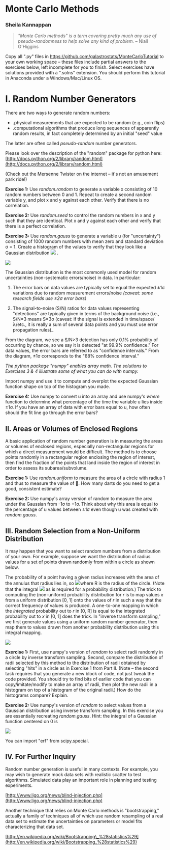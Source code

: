 # Monte Carlo Methods

### Sheila Kannappan

> _&quot;Monte Carlo methods&quot; is a term covering pretty much any use of pseudo-randomness to help solve any kind of problem._ – Niall O&#39;Higgins

Copy all &quot;.py&quot; files in https://github.com/galastrostats/MonteCarloTutorial to your own working space – these files include partial answers to the exercises below, left incomplete for you to finish. Select exercises have solutions provided with a &quot;.solns&quot; extension. You should perform this tutorial in Anaconda under a Windows/Mac/Linux OS.

# I. Random Number Generators

There are two ways to generate random numbers:

- .physical measurements that are expected to be random (e.g., coin flips)
- .computational algorithms that produce long sequences of apparently random results, in fact completely determined by an initial &quot;seed&quot; value

The latter are often called _pseudo-random_ number generators.

Please look over the description of the &quot;random&quot; package for python here: [http://docs.python.org/2/library/random.html](http://docs.python.org/2/library/random.html)

(Check out the Mersenne Twister on the internet – it&#39;s not an amusement park ride!)

**Exercise 1:** Use _random.random_ to generate a variable x consisting of 10 random numbers between 0 and 1. Repeat to create a second random variable y, and plot x and y against each other. Verify that there is no correlation.

**Exercise 2:** Use _random.seed_ to control the random numbers in x and y such that they are identical. Plot x and y against each other and verify that there is a perfect correlation.

**Exercise 3:** Use _random.gauss_ to generate a variable u (for &quot;uncertainty&quot;) consisting of 1000 random numbers with mean zero and standard deviation &sigma; = 1. Create a histogram of the values to verify that they look like a Gaussian distribution <img src="https://latex.codecogs.com/png.latex?\frac{1}{\sigma\sqrt{2\pi}}\exp{\left(-\frac{u^2}{2\sigma^2}&space;\right&space;)}" />
.

![](https://github.com/galastrostats/MonteCarloTutorial/blob/master/gaussianconfidenceintervals.png)

The Gaussian distribution is the most commonly used model for random uncertainties (non-systematic errors/noise) in data.  In particular:

1. The error bars on data values are typically set to equal the expected &plusmn;1&sigma; variations due to random measurement errors/noise _(caveat: some research fields use &plusmn;2&sigma; error bars)_

2. The signal-to-noise (S/N) ratios for data values representing &quot;detections&quot; are typically given in terms of the background noise (i.e., S/N=3 means S=3&sigma; (caveat: if the signal is extended in time/space/&lambda;/etc., it is really a sum of several data points and you must use error propagation rules)_

From the diagram, we see a S/N&gt;3 detection has only 0.1% probability of occurring by chance, so we say it is detected &quot;at 99.9% confidence.&quot; For data values, the error bars are referred to as &quot;confidence intervals.&quot; From the diagram, &plusmn;1&sigma; corresponds to the &quot;68% confidence interval.&quot;

_The python package &quot;numpy&quot; enables array math. The solutions to Exercises 3 &amp; 4 illustrate some of what you can do with numpy._

Import numpy and use it to compute and overplot the expected Gaussian function shape on top of the histogram you made.

**Exercise 4:** Use numpy to convert u into an array and use numpy&#39;s _where_ function to determine what percentage of the time the variable u lies inside &plusmn;1&sigma;. If you have an array of data with error bars equal to u, how often should the fit line go through the error bars?

## II. Areas or Volumes of Enclosed Regions

A basic application of random number generation is in measuring the areas or volumes of enclosed regions, especially non-rectangular regions for which a direct measurement would be difficult. The method is to choose points randomly in a rectangular region enclosing the region of interest, then find the fraction of the points that land inside the region of interest in order to assess its subarea/subvolume.

**Exercise 1:** Use _random.uniform_ to measure the area of a circle with radius 1 and thus to measure the value of . How many darts do you need to get a good, consistent estimate?

**Exercise 2:** Use numpy&#39;s array version of random to measure the area under the Gaussian from -1&sigma; to +1&sigma;. Think about why this area is equal to the percentage of u values between &plusmn;1&sigma; even though u was created with _random.gauss_.

## III. Random Selection from a Non-Uniform Distribution

It may happen that you want to select random numbers from a distribution of your own. For example, suppose we want the distribution of radius values for a set of points drawn randomly from within a circle as shown below.

The probability of a point having a given radius increases with the area of the annulus that radius lies in, so <img src="https://latex.codecogs.com/png.latex?\inline&space;p(r)dr=\frac{2\pi&space;rdr}{\pi&space;R^2}" />where R is the radius of the circle. (Note that the integral <img src="https://latex.codecogs.com/png.latex?\inline&space;\int_0^Rp(r)dr=1" /> as is required for a probability distribution.) The trick to computing the (non-uniform) probability distribution for _r_ is to map values _x_ from a uniform distribution [0, 1] onto the values of _r_ in such a way that the correct frequency of values is produced. A one-to-one mapping in which the _integrated_ probability out to _r_ in [0, R] is equal to the integrated probability out to _x_ in [0, 1] does the trick. In &quot;inverse transform sampling,&quot; we first generate values using a uniform random number generator, then map them to values drawn from another probability distribution using this integral mapping.

![](https://github.com/galastrostats/MonteCarloTutorial/blob/master/randomdotsincircle.png)

**Exercise 1:** First, use numpy&#39;s version of _random_ to select radii randomly in a circle by inverse transform sampling. Second, compare the distribution of radii selected by this method to the distribution of radii obtained by selecting &quot;hits&quot; in a circle as in Exercise 1 from Part II. (Note – the second task requires that you generate a new block of code, not just tweak the code provided. You should try to find bits of earlier code that you can copy/imitate/modify to make an array of radii, then plot the new radii in a histogram on top of a histogram of the original radii.) How do the histograms compare? Explain.

**Exercise 2:** Use numpy&#39;s version of _random_ to select values from a Gaussian distribution using inverse transform sampling. In this exercise you are essentially recreating _random.gauss_. Hint: the integral of a Gaussian function centered on 0 is

<img src="https://latex.codecogs.com/png.latex?\int_{-\infty}^u\frac{1}{\sigma\sqrt{2\pi}}\exp{\left(-\frac{u^2}{2\sigma^2}\right)}du=0.5+0.5&space;erf(u/\sqrt{2})" />

You can import &quot;erf&quot; from scipy.special.

## IV. For Further Inquiry

Random number generation is useful in many contexts. For example, you may wish to generate mock data sets with realistic scatter to test algorithms. Simulated data play an important role in planning and testing experiments.

[http://www.ligo.org/news/blind-injection.php](http://www.ligo.org/news/blind-injection.php)

Another technique that relies on Monte Carlo methods is &quot;bootstrapping,&quot; actually a family of techniques all of which use random resampling of a real data set to estimate the uncertainties on parameters or model fits characterizing that data set.

[http://en.wikipedia.org/wiki/Bootstrapping\_%28statistics%29](http://en.wikipedia.org/wiki/Bootstrapping_%28statistics%29)
